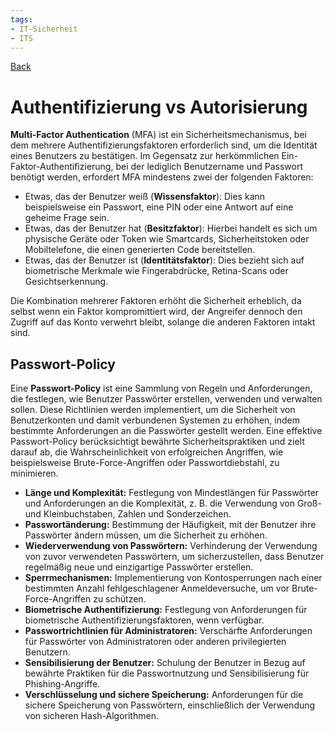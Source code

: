 ```yaml
---
tags:
- IT-Sicherheit
- ITS
---
```

[Back](Uebersicht%20der%20IT-Sicherheit%20Themen.md)
# Authentifizierung vs Autorisierung
**Multi-Factor Authentication** (MFA) ist ein Sicherheitsmechanismus, bei dem mehrere Authentifizierungsfaktoren erforderlich sind, um die Identität eines Benutzers zu bestätigen. Im Gegensatz zur herkömmlichen Ein-Faktor-Authentifizierung, bei der lediglich Benutzername und Passwort benötigt werden, erfordert MFA mindestens zwei der folgenden Faktoren:

- Etwas, das der Benutzer weiß (**Wissensfaktor**): Dies kann beispielsweise ein Passwort, eine PIN oder eine Antwort auf eine geheime Frage sein.
- Etwas, das der Benutzer hat (**Besitzfaktor**): Hierbei handelt es sich um physische Geräte oder Token wie Smartcards, Sicherheitstoken oder Mobiltelefone, die einen generierten Code bereitstellen.
- Etwas, das der Benutzer ist (**Identitätsfaktor**): Dies bezieht sich auf biometrische Merkmale wie Fingerabdrücke, Retina-Scans oder Gesichtserkennung.

Die Kombination mehrerer Faktoren erhöht die Sicherheit erheblich, da selbst wenn ein Faktor kompromittiert wird, der Angreifer dennoch den Zugriff auf das Konto verwehrt bleibt, solange die anderen Faktoren intakt sind.

## Passwort-Policy
Eine **Passwort-Policy** ist eine Sammlung von Regeln und Anforderungen, die festlegen, wie Benutzer Passwörter erstellen, verwenden und verwalten sollen. Diese Richtlinien werden implementiert, um die Sicherheit von Benutzerkonten und damit verbundenen Systemen zu erhöhen, indem bestimmte Anforderungen an die Passwörter gestellt werden. Eine effektive Passwort-Policy berücksichtigt bewährte Sicherheitspraktiken und zielt darauf ab, die Wahrscheinlichkeit von erfolgreichen Angriffen, wie beispielsweise Brute-Force-Angriffen oder Passwortdiebstahl, zu minimieren.

- **Länge und Komplexität:** Festlegung von Mindestlängen für Passwörter und Anforderungen an die Komplexität, z. B. die Verwendung von Groß- und Kleinbuchstaben, Zahlen und Sonderzeichen.
- **Passwortänderung:** Bestimmung der Häufigkeit, mit der Benutzer ihre Passwörter ändern müssen, um die Sicherheit zu erhöhen.
- **Wiederverwendung von Passwörtern:** Verhinderung der Verwendung von zuvor verwendeten Passwörtern, um sicherzustellen, dass Benutzer regelmäßig neue und einzigartige Passwörter erstellen.
- **Sperrmechanismen:** Implementierung von Kontosperrungen nach einer bestimmten Anzahl fehlgeschlagener Anmeldeversuche, um vor Brute-Force-Angriffen zu schützen.
- **Biometrische Authentifizierung:** Festlegung von Anforderungen für biometrische Authentifizierungsfaktoren, wenn verfügbar.
- **Passwortrichtlinien für Administratoren:** Verschärfte Anforderungen für Passwörter von Administratoren oder anderen privilegierten Benutzern.
- **Sensibilisierung der Benutzer:** Schulung der Benutzer in Bezug auf bewährte Praktiken für die Passwortnutzung und Sensibilisierung für Phishing-Angriffe.
- **Verschlüsselung und sichere Speicherung:** Anforderungen für die sichere Speicherung von Passwörtern, einschließlich der Verwendung von sicheren Hash-Algorithmen.